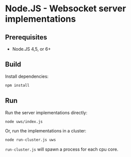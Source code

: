 # Node.JS - Websocket server implementations

## Prerequisites

- Node.JS 4,5, or 6+

## Build

Install dependencies:

```bash
npm install
```

## Run

Run the server implementations directly:

```bash
node uws/index.js
```

Or, run the implementations in a cluster:

```bash
node run-cluster.js uws
```

`run-cluster.js` will spawn a process for each cpu core.
